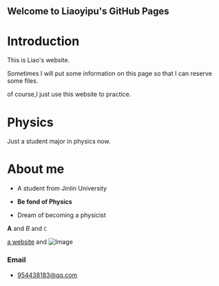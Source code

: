 ## Welcome to Liaoyipu's GitHub Pages



# Introduction
  This is Liao's website.
  
  Sometimes I will put some information on this page so that I can reserve some files.
  
  of course,I just use this website to practice.
  
  
  
  
  
  


# Physics

Just a student major in physics now.








# About me

- A student from Jinlin University

- **Be fond of Physics**

- Dream of becoming a physicist










**A** and _B_ and `C` 

[a website](http://www.baidu.com) and ![Image](https://icweiliimg1.pstatp.com/weili/bl/238643003111243884.jpg)




### Email
- 954438183@qq.com

